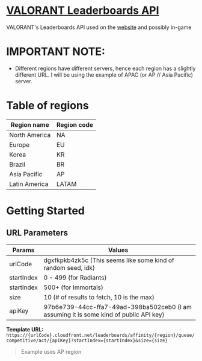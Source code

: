 # [VALORANT Leaderboards API](https://playvalorant.com/en-us/leaderboards)

VALORANT's Leaderboards API used on the [website](https://playvalorant.com) and possibly in-game

# IMPORTANT NOTE:

- Different regions have different servers, hence each region has a slightly different URL. I will be using the example of APAC (or AP // Asia Pacific) server.

# Table of regions

| Region name   | Region code |
| ------------- | ----------- |
| North America | NA          |
| Europe        | EU          |
| Korea         | KR          |
| Brazil        | BR          |
| Asia Pacific  | AP          |
| Latin America | LATAM       |

# Getting Started

## URL Parameters

| Params     | Values                                                                                 |
| ---------- | -------------------------------------------------------------------------------------- |
| urlCode    | dgxfkpkb4zk5c (This seems like some kind of random seed, idk)                          |
| startIndex | 0 - 499 (for Radiants)                                                                 |
| startIndex | 500+ (for Immortals)                                                                   |
| size       | 10 (# of results to fetch, 10 is the max)                                              |
| apiKey     | 97b6e739-44cc-ffa7-49ad-398ba502ceb0 (I am assuming it is some kind of public API key) |

**Template URL:** `https://{urlCode}.cloudfront.net/leaderboards/affinity/{region}/queue/competitive/act/{apiKey}?startIndex={startIndex}&size={size}`

> Example uses AP region
